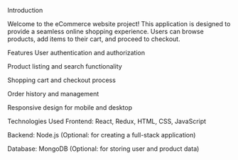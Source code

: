 Introduction

Welcome to the eCommerce website project! This application is designed to provide a seamless online shopping experience. Users can browse products, add items to their cart, and proceed to checkout.

Features
User authentication and authorization

Product listing and search functionality

Shopping cart and checkout process

Order history and management

Responsive design for mobile and desktop

Technologies Used
Frontend: React, Redux, HTML, CSS, JavaScript

Backend: Node.js (Optional: for creating a full-stack application)

Database: MongoDB (Optional: for storing user and product data)
